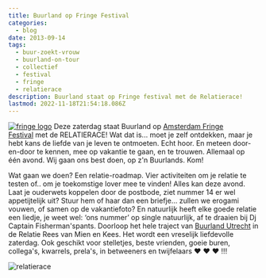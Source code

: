 ```yaml
---
title: Buurland op Fringe Festival
categories:
  - blog
date: 2013-09-14
tags:
  - buur-zoekt-vrouw
  - buurland-on-tour
  - collectief
  - festival
  - fringe
  - relatierace
description: Buurland staat op Fringe festival met de Relatierace!
lastmod: 2022-11-18T21:54:18.086Z
---
```


[![fringe logo](/images/fringe-logo.jpg)](https://www.facebook.com/events/555134421203157/?fref=ts)
Deze zaterdag staat Buurland op [Amsterdam Fringe Festival](https://www.facebook.com/AmsterdamFringeFestival?ref=stream&directed_target_id=0) met de RELATIERACE! Wat dat is... moet je zelf ontdekken, maar je hebt kans de liefde van je leven te ontmoeten. Echt hoor. En meteen door-en-door te kennen, mee op vakantie te gaan, en te trouwen. Allemaal op één avond. Wij gaan ons best doen, op z'n Buurlands. Kom!
<!--more-->
Wat gaan we doen? Een relatie-roadmap. Vier activiteiten om je relatie te testen of.. om je toekomstige lover mee te vinden! Alles kan deze avond. Laat je ouderwets koppelen door de postbode, ziet nummer 14 er wel appetijtelijk uit? Stuur hem of haar dan een briefje… zullen we erogami vouwen, of samen op de vakantiefoto? En natuurlijk heeft elke goede relatie een liedje, je weet wel: ‘ons nummer’ op single natuurlijk, af te draaien bij Dj Captain Fisherman'spants. Doorloop het hele traject van [Buurland Utrecht](https://www.facebook.com/buurland.utrecht?ref=hl&directed_target_id=0) in de Relatie Rees van Mien en Kees. Het wordt een vreselijk liefdevolle zaterdag. Ook geschikt voor stelletjes, beste vrienden, goeie buren, collega's, kwarrels, prela's, in betweeners en twijfelaars ♥ ♥ ♥ !!!

![relatierace](images/relatierace-bord.jpg)
